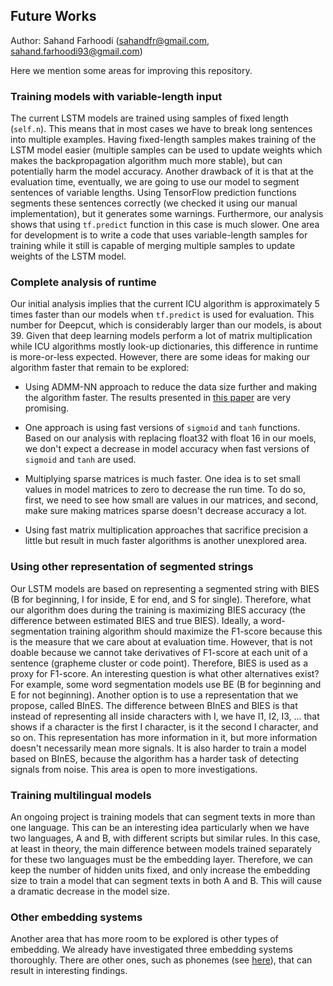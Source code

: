 ## Future Works

Author: Sahand Farhoodi (sahandfr@gmail.com, sahand.farhoodi93@gmail.com)

Here we mention some areas for improving this repository.

### Training models with variable-length input
The current LSTM models are trained using samples of fixed length (`self.n`). This means that in most cases we have to break long sentences into multiple examples. Having fixed-length samples makes training of the LSTM model easier (multiple samples can be used to update weights which makes the backpropagation algorithm much more stable), but can potentially harm the model accuracy. Another drawback of it is that at the evaluation time, eventually, we are going to use our model to segment sentences of variable lengths. Using TensorFlow prediction functions segments these sentences correctly (we checked it using our manual implementation), but it generates some warnings. Furthermore, our analysis shows that using `tf.predict` function in this case is much slower. One area for development is to write a code that uses variable-length samples for training while it still is capable of merging multiple samples to update weights of the LSTM model.

### Complete analysis of runtime
Our initial analysis implies that the current ICU algorithm is approximately 5 times faster than our models when `tf.predict` is used for evaluation. This number for Deepcut, which is considerably larger than our models, is about 39. Given that deep learning models perform a lot of matrix multiplication while ICU algorithms mostly look-up dictionaries, this difference in runtime is more-or-less expected. However, there are some ideas for making our algorithm faster that remain to be explored:

  * Using ADMM-NN approach to reduce the data size further and making the algorithm faster. The results presented in [this paper](https://arxiv.org/abs/1812.11677) are very promising.
  
  * One approach is using fast versions of `sigmoid` and `tanh` functions. Based on our analysis with replacing float32 with float 16 in our moels, we don't expect a decrease in model accuracy when fast versions of `sigmoid` and `tanh` are used.
  
  * Multiplying sparse matrices is much faster. One idea is to set small values in model matrices to zero to decrease the run time. To do so, first, we need to see how small are values in our matrices, and second, make sure making matrices sparse doesn't decrease accuracy a lot.
  
  * Using fast matrix multiplication approaches that sacrifice precision a little but result in much faster algorithms is another unexplored area.

### Using other representation of segmented strings
Our LSTM models are based on representing a segmented string with BIES (B for beginning, I for inside, E for end, and S for single). Therefore, what our algorithm does during the training is maximizing BIES accuracy (the difference between estimated BIES and true BIES). Ideally, a word-segmentation training algorithm should maximize the F1-score because this is the measure that we care about at evaluation time. However, that is not doable because we cannot take derivatives of F1-score at each unit of a sentence (grapheme cluster or code point). Therefore, BIES is used as a proxy for F1-score. An interesting question is what other alternatives exist? For example, some word segmentation models use BE (B for beginning and E for not beginning). Another option is to use a representation that we propose, called BInES. The difference between BInES and BIES is that instead of representing all inside characters with I, we have I1, I2, I3, ... that shows if a character is the first I character, is it the second I character, and so on. This representation has more information in it, but more information doesn't necessarily mean more signals. It is also harder to train a model based on BInES, because the algorithm has a harder task of detecting signals from noise. This area is open to more investigations. 

### Training multilingual models
An ongoing project is training models that can segment texts in more than one language. This can be an interesting idea particularly when we have two languages, A and B, with different scripts but similar rules. In this case, at least in theory, the main difference between models trained separately for these two languages must be the embedding layer. Therefore, we can keep the number of hidden units fixed, and only increase the embedding size to train a model that can segment texts in both A and B. This will cause a dramatic decrease in the model size.

### Other embedding systems
Another area that has more room to be explored is other types of embedding. We already have investigated three embedding systems thoroughly. There are other ones, such as phonemes (see [here](https://docs.google.com/document/d/1KXnTvrgISYUplOk1NRbQbJssueeXa8k1Vu8YApMud4k/edit#heading=h.bmtbd2h7j5nt)), that can result in interesting findings.
